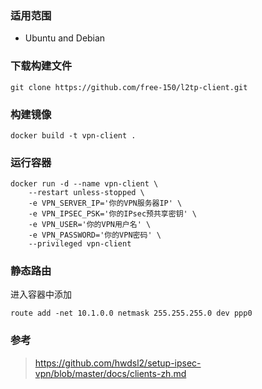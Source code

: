 ### 适用范围
- Ubuntu and Debian

### 下载构建文件
```shell
git clone https://github.com/free-150/l2tp-client.git
```

### 构建镜像
```shell
docker build -t vpn-client .
```


### 运行容器

```shell
docker run -d --name vpn-client \
    --restart unless-stopped \
    -e VPN_SERVER_IP='你的VPN服务器IP' \
    -e VPN_IPSEC_PSK='你的IPsec预共享密钥' \
    -e VPN_USER='你的VPN用户名' \
    -e VPN_PASSWORD='你的VPN密码' \
    --privileged vpn-client
```

### 静态路由
进入容器中添加

```shell
route add -net 10.1.0.0 netmask 255.255.255.0 dev ppp0
```

### 参考
> https://github.com/hwdsl2/setup-ipsec-vpn/blob/master/docs/clients-zh.md
